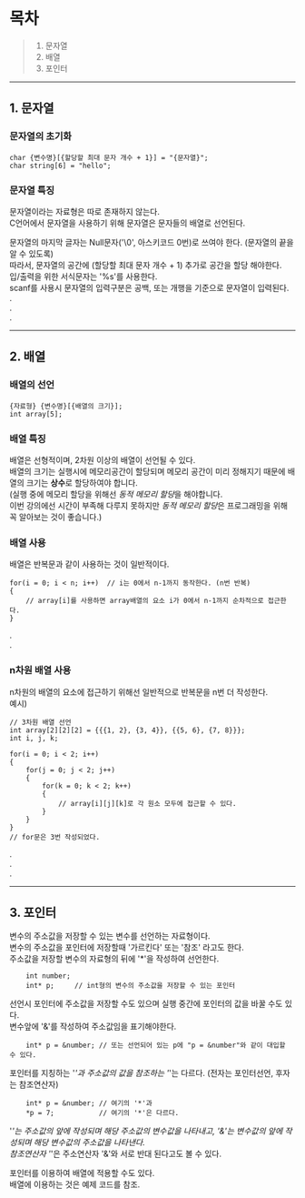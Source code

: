 # 목차
> 1. 문자열
> 2. 배열
> 3. 포인터

- - -
## 1. 문자열
### 문자열의 초기화
```
char {변수명}[{할당할 최대 문자 개수 + 1}] = "{문자열}";
char string[6] = "hello";
```

### 문자열 특징
문자열이라는 자료형은 따로 존재하지 않는다.   
C언어에서 문자열을 사용하기 위해 문자열은 문자들의 배열로 선언된다.   

문자열의 마지막 글자는 Null문자('\0', 아스키코드 0번)로 쓰여야 한다. (문자열의 끝을 알 수 있도록)   
따라서, 문자열의 공간에 (할당할 최대 문자 개수 + 1) 추가로 공간을 할당 해야한다.   
입/출력을 위한 서식문자는 '%s'를 사용한다.   
scanf를 사용시 문자열의 입력구분은 공백, 또는 개행을 기준으로 문자열이 입력된다.   
.   
.   
.   
- - -
## 2. 배열
### 배열의 선언
```
{자료형} {변수명}[{배열의 크기}];
int array[5];
```
### 배열 특징
배열은 선형적이며, 2차원 이상의 배열이 선언될 수 있다.   
배열의 크기는 실행시에 메모리공간이 할당되며 메모리 공간이 미리 정해지기 때문에 배열의 크기는 **상수**로 할당하여야 합니다.   
(실행 중에 메모리 할당을 위해선 *동적 메모리 할당*을 해야합니다.   
이번 강의에선 시간이 부족해 다루지 못하지만 *동적 메모리 할당*은 프로그래밍을 위해 꼭 알아보는 것이 좋습니다.)   

### 배열 사용
배열은 반복문과 같이 사용하는 것이 일반적이다.   
```
for(i = 0; i < n; i++)  // i는 0에서 n-1까지 동작한다. (n번 반복)
{
    // array[i]를 사용하면 array배열의 요소 i가 0에서 n-1까지 순차적으로 접근한다.
}
```
.   
.   
### n차원 배열 사용
n차원의 배열의 요소에 접근하기 위해선 일반적으로 반복문을 n번 더 작성한다.   
예시)
```
// 3차원 배열 선언
int array[2][2][2] = {{{1, 2}, {3, 4}}, {{5, 6}, {7, 8}}};
int i, j, k;

for(i = 0; i < 2; i++)
{
    for(j = 0; j < 2; j++)
    {
        for(k = 0; k < 2; k++)
        {
            // array[i][j][k]로 각 원소 모두에 접근할 수 있다.
        }
    }
}
// for문은 3번 작성되었다.
```
.   
.   
.   

- - -
## 3. 포인터 
변수의 주소값을 저장할 수 있는 변수를 선언하는 자료형이다.   
변수의 주소값을 포인터에 저장할때 '가르킨다' 또는 '참조' 라고도 한다.   
주소값을 저장할 변수의 자료형의 뒤에 '*'을 작성하여 선언한다.   
```
    int number;
    int* p;     // int형의 변수의 주소값을 저장할 수 있는 포인터
```
선언시 포인터에 주소값을 저장할 수도 있으며 실행 중간에 포인터의 값을 바꿀 수도 있다.   
변수앞에 '&'를 작성하여 주소값임을 표기해야한다.   
```
    int* p = &number; // 또는 선언되어 있는 p에 "p = &number"와 같이 대입할 수 있다.
```
포인터를 지칭하는 '*'과 주소값의 값을 참조하는 '*'는 다르다. (전자는 포인터선언, 후자는 참조연산자)  
```
    int* p = &number; // 여기의 '*'과
    *p = 7;           // 여기의 '*'은 다르다.
```
'*'는 주소값의 앞에 작성되며 해당 주소값의 변수값을 나타내고, 
'&'는 변수값의 앞에 작성되며 해당 변수값의 주소값을 나타낸다.   
참조연산자 '*'은 주소연산자 '&'와 서로 반대 된다고도 볼 수 있다.   

포인터를 이용하여 배열에 적용할 수도 있다.   
배열에 이용하는 것은 예제 코드를 참조.   